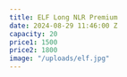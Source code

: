 ```yaml
---
title: ELF Long NLR Premium
date: 2024-08-29 11:46:00 Z
capacity: 20
price1: 1500
price2: 1800
image: "/uploads/elf.jpg"
---
```


